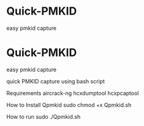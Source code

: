 # Quick-PMKID
easy pmkid capture

# Quick-PMKID
easy pmkid capture

quick PMKID capture using bash script

Requirements
aircrack-ng
hcxdumptool
hcxpcaptool

How to Install Qpmkid
sudo chmod +x Qpmkid.sh

How to run
sudo ./Qpmkid.sh
